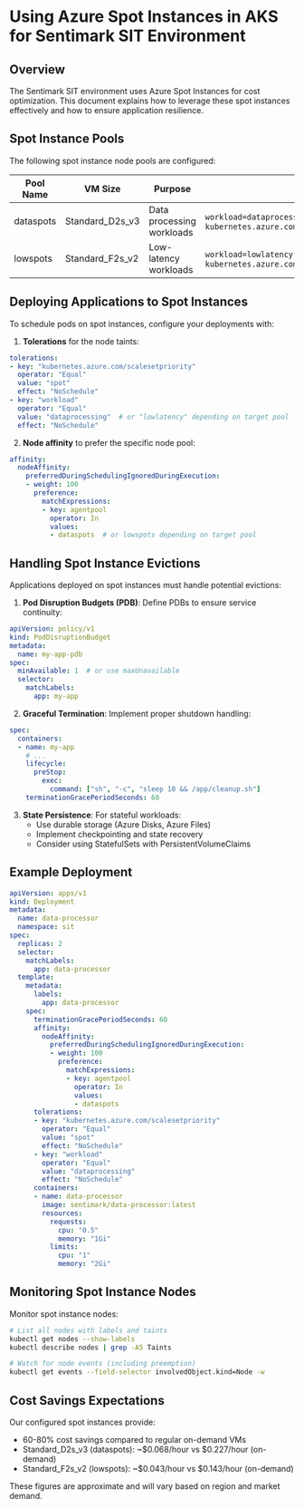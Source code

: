# Using Azure Spot Instances in AKS for Sentimark SIT Environment

## Overview

The Sentimark SIT environment uses Azure Spot Instances for cost optimization. This document explains how to leverage these spot instances effectively and how to ensure application resilience.

## Spot Instance Pools

The following spot instance node pools are configured:

| Pool Name | VM Size | Purpose | Taints |
|-----------|---------|---------|--------|
| dataspots | Standard_D2s_v3 | Data processing workloads | `workload=dataprocessing:NoSchedule`, `kubernetes.azure.com/scalesetpriority=spot:NoSchedule` |
| lowspots | Standard_F2s_v2 | Low-latency workloads | `workload=lowlatency:NoSchedule`, `kubernetes.azure.com/scalesetpriority=spot:NoSchedule` |

## Deploying Applications to Spot Instances

To schedule pods on spot instances, configure your deployments with:

1. **Tolerations** for the node taints:

```yaml
tolerations:
- key: "kubernetes.azure.com/scalesetpriority"
  operator: "Equal"
  value: "spot"
  effect: "NoSchedule"
- key: "workload"
  operator: "Equal"
  value: "dataprocessing"  # or "lowlatency" depending on target pool
  effect: "NoSchedule"
```

2. **Node affinity** to prefer the specific node pool:

```yaml
affinity:
  nodeAffinity:
    preferredDuringSchedulingIgnoredDuringExecution:
    - weight: 100
      preference:
        matchExpressions:
        - key: agentpool
          operator: In
          values:
          - dataspots  # or lowspots depending on target pool
```

## Handling Spot Instance Evictions

Applications deployed on spot instances must handle potential evictions:

1. **Pod Disruption Budgets (PDB)**: Define PDBs to ensure service continuity:

```yaml
apiVersion: policy/v1
kind: PodDisruptionBudget
metadata:
  name: my-app-pdb
spec:
  minAvailable: 1  # or use maxUnavailable
  selector:
    matchLabels:
      app: my-app
```

2. **Graceful Termination**: Implement proper shutdown handling:

```yaml
spec:
  containers:
  - name: my-app
    # ...
    lifecycle:
      preStop:
        exec:
          command: ["sh", "-c", "sleep 10 && /app/cleanup.sh"]
    terminationGracePeriodSeconds: 60
```

3. **State Persistence**: For stateful workloads:
   - Use durable storage (Azure Disks, Azure Files)
   - Implement checkpointing and state recovery
   - Consider using StatefulSets with PersistentVolumeClaims

## Example Deployment

```yaml
apiVersion: apps/v1
kind: Deployment
metadata:
  name: data-processor
  namespace: sit
spec:
  replicas: 2
  selector:
    matchLabels:
      app: data-processor
  template:
    metadata:
      labels:
        app: data-processor
    spec:
      terminationGracePeriodSeconds: 60
      affinity:
        nodeAffinity:
          preferredDuringSchedulingIgnoredDuringExecution:
          - weight: 100
            preference:
              matchExpressions:
              - key: agentpool
                operator: In
                values:
                - dataspots
      tolerations:
      - key: "kubernetes.azure.com/scalesetpriority"
        operator: "Equal"
        value: "spot"
        effect: "NoSchedule"
      - key: "workload"
        operator: "Equal"
        value: "dataprocessing"
        effect: "NoSchedule"
      containers:
      - name: data-processor
        image: sentimark/data-processor:latest
        resources:
          requests:
            cpu: "0.5"
            memory: "1Gi"
          limits:
            cpu: "1"
            memory: "2Gi"
```

## Monitoring Spot Instance Nodes

Monitor spot instance nodes:

```bash
# List all nodes with labels and taints
kubectl get nodes --show-labels
kubectl describe nodes | grep -A5 Taints

# Watch for node events (including preemption)
kubectl get events --field-selector involvedObject.kind=Node -w
```

## Cost Savings Expectations

Our configured spot instances provide:

- 60-80% cost savings compared to regular on-demand VMs
- Standard_D2s_v3 (dataspots): ~$0.068/hour vs $0.227/hour (on-demand)
- Standard_F2s_v2 (lowspots): ~$0.043/hour vs $0.143/hour (on-demand)

These figures are approximate and will vary based on region and market demand.